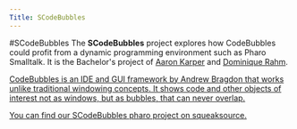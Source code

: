 ```yaml
---
Title: SCodeBubbles
---
```

#SCodeBubbles
The **SCodeBubbles** project explores how CodeBubbles could profit from a dynamic programming environment such as Pharo Smalltalk. It is the Bachelor's project of [Aaron Karper](/wiki/students/AaronKarper) and [Dominique Rahm](/wiki/students/DominiqueRahm).

[CodeBubbles is an IDE and GUI framework by Andrew Bragdon that works unlike traditional windowing concepts.  It shows code and other objects of interest not as windows, but as bubbles, that can never overlap.](http://www.cs.brown.edu/people/acb/codebubbles_site.htm)

[You can find our SCodeBubbles pharo project on squeaksource.](http://www.squeaksource.com/SCodeBubbles.html)
